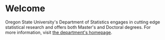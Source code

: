 # Welcome

Oregon State University's Department of Statistics engages in cutting edge statistical research and offers both Master's and Doctoral degrees. For more information, visit [the department's homepage](https://stat.oregonstate.edu).
